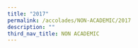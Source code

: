 ```yaml
---
title: "2017"
permalink: /accolades/NON-ACADEMIC/2017
description: ""
third_nav_title: NON ACADEMIC
---
```

